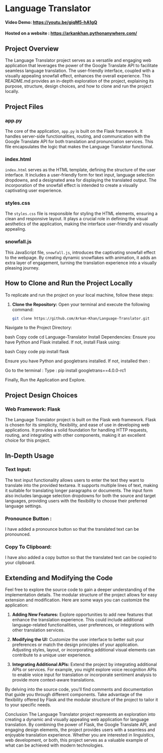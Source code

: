 # Language Translator

#### Video Demo: https://youtu.be/giqM5-hA1gQ
#### Hosted on a website : https://arkankhan.pythonanywhere.com/

## Project Overview

The Language Translator project serves as a versatile and engaging web application that leverages the power of the Google Translate API to facilitate seamless language translation. The user-friendly interface, coupled with a visually appealing snowfall effect, enhances the overall experience. This README.md provides an in-depth exploration of the project, explaining its purpose, structure, design choices, and how to clone and run the project locally.

## Project Files

### app.py

The core of the application, `app.py` is built on the Flask framework. It handles server-side functionalities, routing, and communication with the Google Translate API for both translation and pronunciation services. This file encapsulates the logic that makes the Language Translator functional.

### index.html

`index.html` serves as the HTML template, defining the structure of the user interface. It includes a user-friendly form for text input, language selection dropdowns, and a designated area for displaying the translated output. The incorporation of the snowfall effect is intended to create a visually captivating user experience.

### styles.css

The `styles.css` file is responsible for styling the HTML elements, ensuring a clean and responsive layout. It plays a crucial role in defining the visual aesthetics of the application, making the interface user-friendly and visually appealing.

### snowfall.js

This JavaScript file, `snowfall.js`, introduces the captivating snowfall effect to the webpage. By creating dynamic snowflakes with animation, it adds an extra layer of engagement, turning the translation experience into a visually pleasing journey.

## How to Clone and Run the Project Locally

To replicate and run the project on your local machine, follow these steps:

1. **Clone the Repository:**
   Open your terminal and execute the following command:
   ```bash
   git clone https://github.com/Arkan-Khan/Language-Translator.git

Navigate to the Project Directory:

bash
Copy code
cd Language-Translator
Install Dependencies:
Ensure you have Python and Flask installed. If not, install Flask using:

bash
Copy code
pip install flask

Ensure you have Python and googletrans installed. If not, installed then : 

Go to the terminal :
Type : pip install googletrans==4.0.0-rc1

Finally, Run the Application and Explore.

## Project Design Choices

### Web Framework: Flask

The Language Translator project is built on the Flask web framework. Flask is chosen for its simplicity, flexibility, and ease of use in developing web applications. It provides a solid foundation for handling HTTP requests, routing, and integrating with other components, making it an excellent choice for this project.

## In-Depth Usage

### Text Input:

The text input functionality allows users to enter the text they want to translate into the provided textarea. It supports multiple lines of text, making it suitable for translating longer paragraphs or documents. The input form also includes language selection dropdowns for both the source and target languages, providing users with the flexibility to choose their preferred language settings.

### Pronounce Button :

I have added a pronounce button so that the translated text can be pronounced.

### Copy To Clipboard:

I have also added a copy button so that the translated text can be copied to your clipboard.

## Extending and Modifying the Code

Feel free to explore the source code to gain a deeper understanding of the implementation details. The modular structure of the project allows for easy extension and modification. Here are some ways you can customize the application:

1. **Adding New Features:**
   Explore opportunities to add new features that enhance the translation experience. This could include additional language-related functionalities, user preferences, or integrations with other translation services.

2. **Modifying the UI:**
   Customize the user interface to better suit your preferences or match the design principles of your application. Adjusting styles, layout, or incorporating additional visual elements can contribute to a unique user experience.

3. **Integrating Additional APIs:**
   Extend the project by integrating additional APIs or services. For example, you might explore voice recognition APIs to enable voice input for translation or incorporate sentiment analysis to provide more context-aware translations.

By delving into the source code, you'll find comments and documentation that guide you through different components. Take advantage of the flexibility offered by Flask and the modular structure of the project to tailor it to your specific needs.

Conclusion
The Language Translator project represents an exploration into creating a dynamic and visually appealing web application for language translation. By combining the power of Flask, the Google Translate API, and engaging design elements, the project provides users with a seamless and enjoyable translation experience. Whether you are interested in linguistics, web development, or both, this project serves as a valuable example of what can be achieved with modern technologies.
